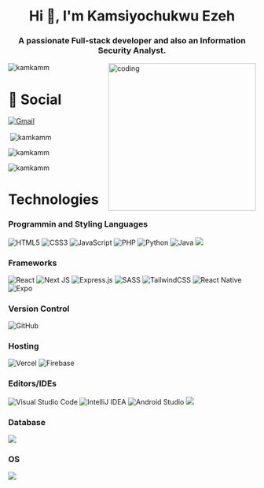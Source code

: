 <h1 align="center">Hi 👋, I'm Kamsiyochukwu Ezeh</h1>
<h3 align="center">A passionate Full-stack developer and also an Information Security Analyst.</h3>



<img align="RIGHT" alt="coding" width="300" hight="600" src=https://camo.githubusercontent.com/c1dcb74cc1c1835b1d716f5051499a2814c683c806b15f04b0eba492863703e9/68747470733a2f2f63646e2e6472696262626c652e636f6d2f75736572732f3733303730332f73637265656e73686f74732f363538313234332f6176656e746f2e676966>
<p align="left"> <img src="https://komarev.com/ghpvc/?username=kamkamm&label=Profile%20views&color=0e75b6&style=flat" alt="kamkamm" /> </p>


<h1>💬 Social</h1>

 [![Gmail](https://img.shields.io/badge/Gmail-D14836?style=for-the-badge&logo=gmail&logoColor=white)](mailto:kammykamsi@gmail.com)

<p>&nbsp;<img align="center" src="https://github-readme-stats.vercel.app/api?username=kamkamm&show_icons=true&locale=en&theme=tokyonight" alt="kamkamm" /></p>

<p><img align="center" src="https://github-readme-streak-stats.herokuapp.com/?user=kamkamm&theme=tokyonight" alt="kamkamm" /></p>
<p><img align="buttom" src="https://github-readme-stats.vercel.app/api/top-langs?username=kamkamm&show_icons=true&locale=en&layout=compact&theme=tokyonight" alt="kamkamm" />

<h1>Technologies</h1>
<h3>Programmin and Styling Languages</h3>

![HTML5](https://img.shields.io/badge/html5-%23E34F26.svg?style=for-the-badge&logo=html5&logoColor=white)
![CSS3](https://img.shields.io/badge/css3-%231572B6.svg?style=for-the-badge&logo=css3&logoColor=white)
![JavaScript](https://img.shields.io/badge/javascript-%23323330.svg?style=for-the-badge&logo=javascript&logoColor=%23F7DF1E)
![PHP](https://img.shields.io/badge/php-%23777BB4.svg?style=for-the-badge&logo=php&logoColor=white)
![Python](https://img.shields.io/badge/python-3670A0?style=for-the-badge&logo=python&logoColor=ffdd54)
![Java](https://img.shields.io/badge/java-%23ED8B00.svg?style=for-the-badge&logo=java&logoColor=white)
<img src=	"https://img.shields.io/badge/C%2B%2B-00599C?style=for-the-badge&logo=c%2B%2B&logoColor=white">


<h3>Frameworks</h3>

![React](https://img.shields.io/badge/react-%2320232a.svg?style=for-the-badge&logo=react&logoColor=%2361DAFB)
![Next JS](https://img.shields.io/badge/Next-black?style=for-the-badge&logo=next.js&logoColor=white)
![Express.js](https://img.shields.io/badge/express.js-%23404d59.svg?style=for-the-badge&logo=express&logoColor=%2361DAFB)
![SASS](https://img.shields.io/badge/SASS-hotpink.svg?style=for-the-badge&logo=SASS&logoColor=white)
![TailwindCSS](https://img.shields.io/badge/tailwindcss-%2338B2AC.svg?style=for-the-badge&logo=tailwind-css&logoColor=white)
![React Native](https://img.shields.io/badge/react_native-%2320232a.svg?style=for-the-badge&logo=react&logoColor=%2361DAFB)
![Expo](https://img.shields.io/badge/expo-1C1E24?style=for-the-badge&logo=expo&logoColor=#D04A37)



<h3>Version Control</h3>

![GitHub](https://img.shields.io/badge/github-%23121011.svg?style=for-the-badge&logo=github&logoColor=white)

<h3>Hosting</h3>

![Vercel](https://img.shields.io/badge/vercel-%23000000.svg?style=for-the-badge&logo=vercel&logoColor=white)
![Firebase](https://img.shields.io/badge/firebase-%23039BE5.svg?style=for-the-badge&logo=firebase)

<h3> Editors/IDEs </h3>

![Visual Studio Code](https://img.shields.io/badge/Visual%20Studio%20Code-0078d7.svg?style=for-the-badge&logo=visual-studio-code&logoColor=white)
![IntelliJ IDEA](https://img.shields.io/badge/IntelliJIDEA-000000.svg?style=for-the-badge&logo=intellij-idea&logoColor=white)
![Android Studio](https://img.shields.io/badge/Android%20Studio-3DDC84.svg?style=for-the-badge&logo=android-studio&logoColor=white)
<img src="https://img.shields.io/badge/PyCharm-000000.svg?&style=for-the-badge&logo=PyCharm&logoColor=white">

<h3> Database</h3>

 <img src="https://img.shields.io/badge/MySQL-005C84?style=for-the-badge&logo=mysql&logoColor=white" >

 <h3>OS</h3>
 
 <img src="https://img.shields.io/badge/Linux-FCC624?style=for-the-badge&logo=linux&logoColor=black">
 
